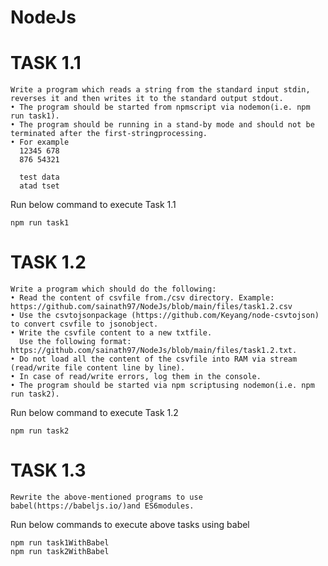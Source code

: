 # NodeJs
# TASK 1.1

    Write a program which reads a string from the standard input stdin, reverses it and then writes it to the standard output stdout.
    • The program should be started from npmscript via nodemon(i.e. npm run task1).
    • The program should be running in a stand-by mode and should not be terminated after the first-stringprocessing.
    • For example
      12345 678
      876 54321
      
      test data
      atad tset
Run below command to execute Task 1.1

    npm run task1

# TASK 1.2

    Write a program which should do the following:
    • Read the content of csvfile from./csv directory. Example: https://github.com/sainath97/NodeJs/blob/main/files/task1.2.csv
    • Use the csvtojsonpackage (https://github.com/Keyang/node-csvtojson) to convert csvfile to jsonobject.
    • Write the csvfile content to a new txtfile.
      Use the following format: https://github.com/sainath97/NodeJs/blob/main/files/task1.2.txt.
    • Do not load all the content of the csvfile into RAM via stream (read/write file content line by line).
    • In case of read/write errors, log them in the console.
    • The program should be started via npm scriptusing nodemon(i.e. npm run task2).
Run below command to execute Task 1.2

    npm run task2

# TASK 1.3

    Rewrite the above-mentioned programs to use babel(https://babeljs.io/)and ES6modules.
Run below commands to execute above tasks using babel
    
    npm run task1WithBabel
    npm run task2WithBabel
